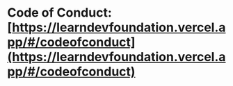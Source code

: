 # Code of Conduct: [https://learndevfoundation.vercel.app/#/codeofconduct](https://learndevfoundation.vercel.app/#/codeofconduct)
